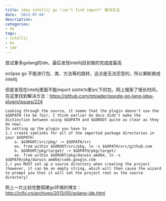 ```yaml
---
title: idea intellij go "can’t find import" 解决方法
date: '2013-07-04'
description:
categories:
- Go
tags:
- intellij
- Go
- ide
---
```



尝试重多golang的ide，最后发现intellij目前做的完成度最高

eclipse go 不能进行包、类、方法等的跳转，这点是无法忍受的，所以果断换成intellij

但是发现在intellij里面不能import `$GOPATH`里src下的包，网上搜索了很长时间，
在这里找到解决方法：<https://github.com/mtoader/google-go-lang-idea-plugin/issues/224>

>
	Looking through the source, it seems that the plugin doesn't use the $GOPATH (to be fair, I think earlier Go docs didn't make the distinction between using $GOPATH and $GOROOT quite as clear as they do now).
	In setting up the plugin you have to 
	1.) create symlinks for all of the imported package directories in your $GOPATH:
		a. $GOROOT/src/pkg/ -> $GOPATH/src
		ex. from within $GOROOT/src/pkg, ln -s $GOPATH/src/github.com
		b. $GOROOT/pkg/target/ -> $GOPATH/pkg/target/
		ex. from within $GOROOT/pkg/darwin_amd64, ln -s $GOPATH/pkg/darwin_amd64/code.google.com
	2.) you MUST set up a source directory when creating the project (however, it can be an empty string, which will then cause the wizard to prompt you that it will set the project root as the source directory)

附上一片比较完整搭建go环境的博文：
<http://icfly.cn/archives/2013/05/golang-ide.html>
